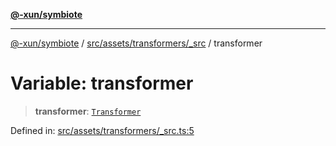 [**@-xun/symbiote**](../../../../../README.md)

***

[@-xun/symbiote](../../../../../README.md) / [src/assets/transformers/\_src](../README.md) / transformer

# Variable: transformer

> **transformer**: [`Transformer`](../../../type-aliases/Transformer.md)

Defined in: [src/assets/transformers/\_src.ts:5](https://github.com/Xunnamius/symbiote/blob/eabdf496b63a01bba079125634c7ec566eb20891/src/assets/transformers/_src.ts#L5)
